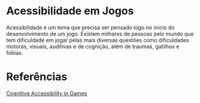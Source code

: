 # Acessibilidade em Jogos

Acessibilidade é um tema que precisa ser pensado logo no início do desenvolvimento de um jogo. Existem milhares de pessoas pelo mundo que tem dificuldade em jogar pelas mais diversas questões como dificuldades motoras, visuais, auditivas e de cognição, além de traumas, gatilhos e fobias.

# Referências

[Cognitive Accessibility in Games](https://www.itsarman.com/cognitive-accessibility-in-games/)